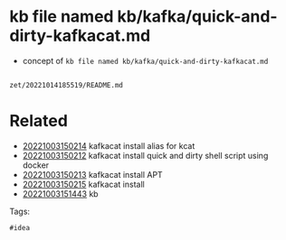# kb file named kb/kafka/quick-and-dirty-kafkacat.md

- concept of `kb file named kb/kafka/quick-and-dirty-kafkacat.md`

```
```

` zet/20221014185519/README.md `

# Related

- [20221003150214](/zet/20221003150214/README.md) kafkacat install alias for kcat
- [20221003150212](/zet/20221003150212/README.md) kafkacat install quick and dirty shell script using docker
- [20221003150213](/zet/20221003150213/README.md) kafkacat install APT
- [20221003150215](/zet/20221003150215/README.md) kafkacat install
- [20221003151443](/zet/20221003151443/README.md) kb

Tags:

    #idea
